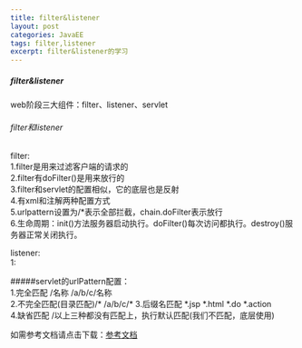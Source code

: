 ```yaml
---
title: filter&listener
layout: post
categories: JavaEE
tags: filter,listener
excerpt: filter&listener的学习
---
```

##### filter&listener   
   web阶段三大组件：filter、listener、servlet   
###### filter和listener      
filter:      
   1.filter是用来过滤客户端的请求的        
   2.filter有doFilter()是用来放行的      
   3.filter和servlet的配置相似，它的底层也是反射      
   4.有xml和注解两种配置方式   
   5.urlpattern设置为/*表示全部拦截，chain.doFilter表示放行   
   6.生命周期：init()方法服务器启动执行。doFilter()每次访问都执行。destroy()服务器正常关闭执行。      
   
    
listener:   
   1:   
   
#####servlet的urlPattern配置：   
   1.完全匹配 /名称 /a/b/c/名称   
   2.不完全匹配(目录匹配)/* /a/b/c/*
   3.后缀名匹配 *.jsp *.html *.do *.action   
   4.缺省匹配 /以上三种都没有匹配上，执行默认匹配(我们不匹配，底层使用)
   
 
   

	

   
如需参考文档请点击下载：[参考文档](/assets/filter&listener/day08-filter.pdf)        
    
 
